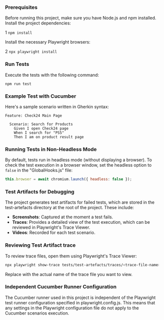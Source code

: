 ### Prerequisites
Before running this project, make sure you have Node.js and npm installed.
Install the project dependencies:

1 `npm install`

Install the necessary Playwright browsers:

2 `npx playwright install `
### Run Tests
Execute the tests with the following command:

`npm run test`

### Example Test with Cucumber
Here's a sample scenario written in Gherkin syntax:


```gherkin
Feature: Check24 Main Page

  Scenario: Search for Products
    Given I open Check24 page
    When I search for "PS5"
    Then I am on product result page
```

### Running Tests in Non-Headless Mode
By default, tests run in headless mode (without displaying a browser). 
To check the test execution in a browser window, set the headless option to `false` in the "GlobalHooks.js" file:
```js
this.browser = await chromium.launch({ headless: false });
```

### Test Artifacts for Debugging
The project generates test artifacts for failed tests, which are stored in the test-artefacts directory at the root of the project. 
These include:

- **Screenshots**: Captured at the moment a test fails.
- **Traces**: Provides a detailed view of the test execution, which can be reviewed in Playwright's Trace Viewer.
- **Videos**: Recorded for each test scenario.

### Reviewing Test Artifact trace
To review trace files, open them using Playwright's Trace Viewer:

```sh
npx playwright show-trace tests/test-artefacts/traces/<trace-file-name>.zip
```
Replace <trace-file-name> with the actual name of the trace file you want to view.

### Independent Cucumber Runner Configuration
The Cucumber runner used in this project is independent of the Playwright test runner configuration specified in playwright.config.js. 
This means that any settings in the Playwright configuration file do not apply to the Cucumber scenarios execution.